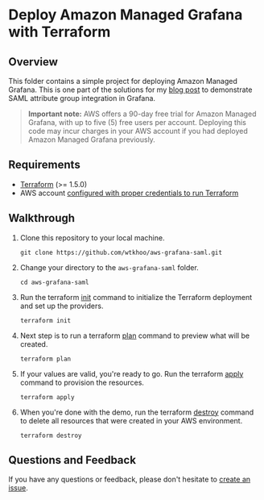 # Deploy Amazon Managed Grafana with Terraform

## Overview

This folder contains a simple project for deploying Amazon Managed Grafana. This is one part of the solutions for my [blog post](https://blog.wkhoo.com/posts/aws-grafana-with-saml/) to demonstrate SAML attribute group integration in Grafana.

> **Important note:** AWS offers a 90-day free trial for Amazon Managed Grafana, with up to five (5) free users per account. Deploying this code may incur charges in your AWS account if you had deployed Amazon Managed Grafana previously.

## Requirements

- [Terraform](https://www.terraform.io/downloads) (>= 1.5.0)
- AWS account [configured with proper credentials to run Terraform](https://registry.terraform.io/providers/hashicorp/aws/latest/docs#authentication-and-configuration)

## Walkthrough

1) Clone this repository to your local machine.

   ```shell
   git clone https://github.com/wtkhoo/aws-grafana-saml.git
   ```

2) Change your directory to the `aws-grafana-saml` folder.

   ```shell
   cd aws-grafana-saml
   ```

3) Run the terraform [init](https://www.terraform.io/cli/commands/init) command to initialize the Terraform deployment and set up the providers.

   ```shell
   terraform init
   ```
  
4) Next step is to run a terraform [plan](https://www.terraform.io/cli/commands/plan) command to preview what will be created.

   ```shell
   terraform plan
   ```

5) If your values are valid, you're ready to go. Run the terraform [apply](https://www.terraform.io/cli/commands/apply) command to provision the resources.

   ```shell
   terraform apply
   ```

6) When you're done with the demo, run the terraform [destroy](https://www.terraform.io/cli/commands/destroy) command to delete all resources that were created in your AWS environment.

   ```shell
   terraform destroy
   ```

## Questions and Feedback

If you have any questions or feedback, please don't hesitate to [create an issue](https://github.com/wtkhoo/aws-grafana-saml/issues/new).